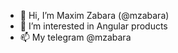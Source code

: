 - 👋 Hi, I’m Maxim Zabara (@mzabara)
- 👀 I’m interested in Angular products
- 📫 My telegram @mzabara

<!---
mzabara/mzabara is a ✨ special ✨ repository because its `README.md` (this file) appears on your GitHub profile.
You can click the Preview link to take a look at your changes.
--->
